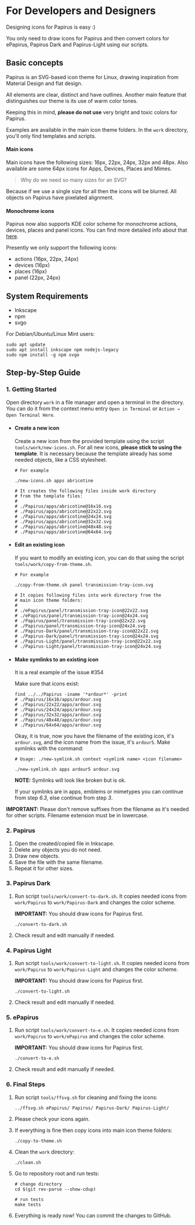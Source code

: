 # For Developers and Designers

Designing icons for Papirus is easy :)

You only need to draw icons for Papirus and then convert colors for ePapirus, Papirus Dark and Papirus-Light using our scripts.

## Basic concepts

Papirus is an SVG-based icon theme for Linux, drawing inspiration from Material Design and flat design.

All elements are clear, distinct and have outlines. Another main feature that distinguishes our theme is its use of warm color tones.

Keeping this in mind, **please do not use** very bright and toxic colors for Papirus.

Examples are available in the main icon theme folders. In the `work` directory, you'll only find templates and scripts.

#### Main icons

Main icons have the following sizes: 16px, 22px, 24px, 32px and 48px. Also available are some 64px icons for Apps, Devices, Places and Mimes.

> Why do we need so many sizes for an SVG?

Because if we use a single size for all then the icons will be blurred. All objects on Papirus have pixelated alignment.

#### Monochrome icons

Papirus now also supports KDE color scheme for monochrome actions, devices, places and panel icons. You can find more detailed info about that [here](https://techbase.kde.org/Development/Tutorials/Plasma5/ThemeDetails#Colors).

Presently we only support the following icons:

- actions (16px, 22px, 24px)
- devices (16px)
- places (16px)
- panel (22px, 24px)

## System Requirements

- Inkscape
- npm
- svgo

For Debian/Ubuntu/Linux Mint users:

```
sudo apt update
sudo apt install inkscape npm nodejs-legacy
sudo npm install -g npm svgo
```

## Step-by-Step Guide

### 1. Getting Started

Open directory `work` in a file manager and open a terminal in the directory. You can do it from the context menu entry `Open in Terminal` or `Action → Open Terminal Here`.

- #### Create a new icon

    Create a new icon from the provided template using the script `tools/work/new-icons.sh`. For all new icons, **please stick to using the template**. It is necessary because the template already has some needed objects, like a CSS stylesheet.

    ```
    # For example

    ./new-icons.sh apps abricotine

    # It creates the following files inside work directory
    # from the template files:
    #
    # ./Papirus/apps/abricotine@16x16.svg
    # ./Papirus/apps/abricotine@22x22.svg
    # ./Papirus/apps/abricotine@24x24.svg
    # ./Papirus/apps/abricotine@32x32.svg
    # ./Papirus/apps/abricotine@48x48.svg
    # ./Papirus/apps/abricotine@64x64.svg
    ```

- #### Edit an existing icon

    If you want to modify an existing icon, you can do that using the script `tools/work/copy-from-theme.sh`.

    ```
    # For example

    ./copy-from-theme.sh panel transmission-tray-icon.svg

    # It copies following files into work directory from the
    # main icon theme folders:
    #
    # ./ePapirus/panel/transmission-tray-icon@22x22.svg
    # ./ePapirus/panel/transmission-tray-icon@24x24.svg
    # ./Papirus/panel/transmission-tray-icon@22x22.svg
    # ./Papirus/panel/transmission-tray-icon@24x24.svg
    # ./Papirus-Dark/panel/transmission-tray-icon@22x22.svg
    # ./Papirus-Dark/panel/transmission-tray-icon@24x24.svg
    # ./Papirus-Light/panel/transmission-tray-icon@22x22.svg
    # ./Papirus-Light/panel/transmission-tray-icon@24x24.svg
    ```

- #### Make symlinks to an existing icon

    It is a real example of the issue #354

    Make sure that icons exist:

    ```
    find ../../Papirus -iname '*ardour*' -print
    # ./Papirus/16x16/apps/ardour.svg
    # ./Papirus/22x22/apps/ardour.svg
    # ./Papirus/24x24/apps/ardour.svg
    # ./Papirus/32x32/apps/ardour.svg
    # ./Papirus/48x48/apps/ardour.svg
    # ./Papirus/64x64/apps/ardour.svg
    ```

    Okay, it is true, now you have the filename of the existing icon, it's `ardour.svg`, and the icon name from the issue, it's `ardour5`. Make symlinks with the command:

    ```
    # Usage: ./new-symlink.sh context <symlink name> <icon filename>

    ./new-symlink.sh apps ardour5 ardour.svg
    ```

    **NOTE:** Symlinks will look like broken but is ok.

    If your symlinks are in apps, emblems or mimetypes you can continue from step *6.3*, else continue from step *3*.

**IMPORTANT:** Please don't remove suffixes from the filename as it's needed for other scripts. Filename extension must be in lowercase.

### 2. Papirus

1. Open the created/copied file in Inkscape.
2. Delete any objects you do not need.
3. Draw new objects.
4. Save the file with the same filename.
5. Repeat it for other sizes.

### 3. Papirus Dark

1. Run script `tools/work/convert-to-dark.sh`. It copies needed icons from `work/Papirus` to `work/Papirus-Dark` and changes the color scheme.

    **IMPORTANT:** You should draw icons for Papirus first.

    ```
    ./convert-to-dark.sh
    ```

2. Check result and edit manually if needed.

### 4. Papirus Light

1. Run script `tools/work/convert-to-light.sh`. It copies needed icons from `work/Papirus` to `work/Papirus-Light` and changes the color scheme.

    **IMPORTANT:** You should draw icons for Papirus first.

    ```
    ./convert-to-light.sh
    ```

2. Check result and edit manually if needed.

### 5. ePapirus

1. Run script `tools/work/convert-to-e.sh`. It copies needed icons from `work/Papirus` to `work/ePapirus` and changes the color scheme.

    **IMPORTANT:** You should draw icons for Papirus first.

    ```
    ./convert-to-e.sh
    ```

2. Check result and edit manually if needed.

### 6. Final Steps

1. Run script `tools/ffsvg.sh` for cleaning and fixing the icons:

    ```
    ../ffsvg.sh ePapirus/ Papirus/ Papirus-Dark/ Papirus-Light/
    ```

2. Please check your icons again.
3. If everything is fine then copy icons into main icon theme folders:

    ```
    ./copy-to-theme.sh
    ```

4. Clean the `work` directory:

    ```
    ./clean.sh
    ```

5. Go to repository root and run tests:

    ```
    # change directory
    cd $(git rev-parse --show-cdup)

    # run tests
    make tests
    ```

6. Everything is ready now! You can commit the changes to GitHub.
